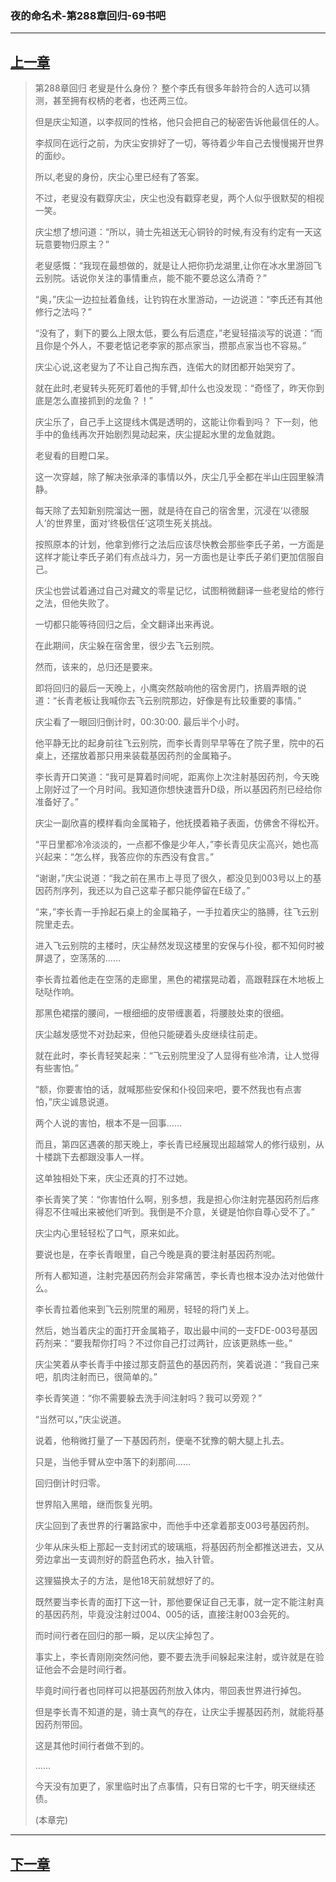 ### 夜的命名术-第288章回归-69书吧

--------
[上一章](./33e0d9086523fe4e5647c5f35737dc96.md)
--------


>
>
>
>第288章回归
>老叟是什么身份？
>整个李氏有很多年龄符合的人选可以猜测，甚至拥有权柄的老者，也还两三位。
>
>但是庆尘知道，以李叔同的性格，他只会把自己的秘密告诉他最信任的人。
>
>李叔同在远行之前，为庆尘安排好了一切，等待着少年自己去慢慢揭开世界的面纱。
>
>所以,老叟的身份，庆尘心里已经有了答案。
>
>不过，老叟没有戳穿庆尘，庆尘也没有戳穿老叟，两个人似乎很默契的相视一笑。
>
>庆尘想了想问道：“所以，骑士先祖送无心铜铃的时候,有没有约定有一天这玩意要物归原主？”
>
>老叟感慨：“我现在最想做的，就是让人把你扔龙湖里,让你在冰水里游回飞云别院。话说你关注的事情重点，能不能不要总这么清奇？”
>
>“奥，”庆尘一边拉扯着鱼线，让钓钩在水里游动，一边说道：“李氏还有其他修行之法吗？”
>
>“没有了，剩下的要么上限太低，要么有后遗症，”老叟轻描淡写的说道：“而且你是个外人，不要老惦记老李家的那点家当，攒那点家当也不容易。”
>
>庆尘心说,这老叟为了不让自己掏东西，连偌大的财团都开始哭穷了。
>
>就在此时,老叟转头死死盯着他的手臂,却什么也没发现：“奇怪了，昨天你到底是怎么直接抓到的龙鱼？！”
>
>庆尘乐了，自己手上这提线木偶是透明的，这能让你看到吗？
>下一刻，他手中的鱼线再次开始剧烈晃动起来，庆尘提起水里的龙鱼就跑。
>
>老叟看的目瞪口呆。
>
>这一次穿越，除了解决张承泽的事情以外，庆尘几乎全都在半山庄园里躲清静。
>
>每天除了去知新别院溜达一圈，就是待在自己的宿舍里，沉浸在‘以德服人’的世界里，面对‘终极信任’这项生死关挑战。
>
>按照原本的计划，他拿到修行之法后应该尽快教会那些李氏子弟，一方面是这样才能让李氏子弟们有点战斗力，另一方面也是让李氏子弟们更加信服自己。
>
>庆尘也尝试着通过自己对藏文的零星记忆，试图稍微翻译一些老叟给的修行之法，但他失败了。
>
>一切都只能等待回归之后，全文翻译出来再说。
>
>在此期间，庆尘躲在宿舍里，很少去飞云别院。
>
>然而，该来的，总归还是要来。
>
>即将回归的最后一天晚上，小鹰突然敲响他的宿舍房门，挤眉弄眼的说道：“长青老板让我喊你去飞云别院那边，好像是有比较重要的事情。”
>
>庆尘看了一眼回归倒计时，00:30:00.
>最后半个小时。
>
>他平静无比的起身前往飞云别院，而李长青则早早等在了院子里，院中的石桌上，还摆放着那只用来装载基因药剂的金属箱子。
>
>李长青开口笑道：“我可是算着时间呢，距离你上次注射基因药剂，今天晚上刚好过了一个月时间。我知道你想快速晋升D级，所以基因药剂已经给你准备好了。”
>
>庆尘一副欣喜的模样看向金属箱子，他抚摸着箱子表面，仿佛舍不得松开。
>
>“平日里都冷冷淡淡的，一点都不像是少年人，”李长青见庆尘高兴，她也高兴起来：“怎么样，我答应你的东西没有食言。”
>
>“谢谢，”庆尘说道：“我之前在黑市上寻觅了很久，都没见到003号以上的基因药剂序列，我还以为自己这辈子都只能停留在E级了。”
>
>“来，”李长青一手拎起石桌上的金属箱子，一手拉着庆尘的胳膊，往飞云别院里走去。
>
>进入飞云别院的主楼时，庆尘赫然发现这楼里的安保与仆役，都不知何时被屏退了，空荡荡的……
>
>李长青拉着他走在空荡的走廊里，黑色的裙摆晃动着，高跟鞋踩在木地板上哒哒作响。
>
>那黑色裙摆的腰间，一根细细的皮带缠裹着，将腰肢处束的很细。
>
>庆尘越发感觉不对劲起来，但他只能硬着头皮继续往前走。
>
>就在此时，李长青轻笑起来：“飞云别院里没了人显得有些冷清，让人觉得有些害怕。”
>
>“额，你要害怕的话，就喊那些安保和仆役回来吧，要不然我也有点害怕，”庆尘诚恳说道。
>
>两个人说的害怕，根本不是一回事……
>
>而且，第四区遇袭的那天晚上，李长青已经展现出超越常人的修行级别，从十楼跳下去都跟没事人一样。
>
>这单独相处下来，庆尘还真的打不过她。
>
>李长青笑了笑：“你害怕什么啊，别多想，我是担心你注射完基因药剂后疼得忍不住喊出来被他们听到。我倒是不介意，关键是怕你自尊心受不了。”
>
>庆尘内心里轻轻松了口气，原来如此。
>
>要说也是，在李长青眼里，自己今晚是真的要注射基因药剂呢。
>
>所有人都知道，注射完基因药剂会非常痛苦，李长青也根本没办法对他做什么。
>
>李长青拉着他来到飞云别院里的厢房，轻轻的将门关上。
>
>然后，她当着庆尘的面打开金属箱子，取出最中间的一支FDE-003号基因药剂来：“要我帮你打吗？不过你自己打过两针，应该更熟练一些。”
>
>庆尘笑着从李长青手中接过那支蔚蓝色的基因药剂，笑着说道：“我自己来吧，肌肉注射而已，很简单的。”
>
>李长青笑道：“你不需要躲去洗手间注射吗？我可以旁观？”
>
>“当然可以，”庆尘说道。
>
>说着，他稍微打量了一下基因药剂，便毫不犹豫的朝大腿上扎去。
>
>只是，当他手臂从空中落下的刹那间……
>
>回归倒计时归零。
>
>世界陷入黑暗，继而恢复光明。
>
>庆尘回到了表世界的行署路家中，而他手中还拿着那支003号基因药剂。
>
>少年从床头柜上那起一支封闭式的玻璃瓶，将基因药剂全都推送进去，又从旁边拿出一支调剂好的蔚蓝色药水，抽入针管。
>
>这狸猫换太子的方法，是他18天前就想好了的。
>
>既然要当李长青的面打下这一针，那他要保证自己无事，就一定不能注射真的基因药剂，毕竟没注射过004、005的话，直接注射003会死的。
>
>而时间行者在回归的那一瞬，足以庆尘掉包了。
>
>事实上，李长青刚刚突然问他，要不要去洗手间躲起来注射，或许就是在验证他会不会是时间行者。
>
>毕竟时间行者也同样可以把基因药剂放入体内，带回表世界进行掉包。
>
>但是李长青不知道的是，骑士真气的存在，让庆尘手握基因药剂，就能将基因药剂带回。
>
>这是其他时间行者做不到的。
>
>……
>
>今天没有加更了，家里临时出了点事情，只有日常的七千字，明天继续还债。
>
>(本章完)
>
>

--------
[下一章](./f565e1bb845a094e57886f78f243a52f.md)
--------
